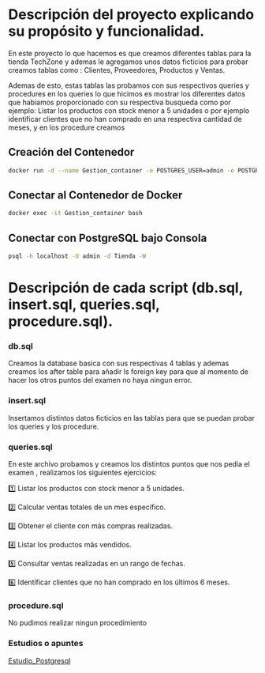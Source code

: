 # Descripción del proyecto explicando su propósito y funcionalidad.

En este proyecto lo que hacemos es que creamos diferentes tablas para la tienda TechZone y ademas le agregamos unos datos ficticios para probar creamos tablas como : Clientes, Proveedores, Productos y Ventas.

Ademas de esto, estas tablas las probamos con sus respectivos queries y procedures en los queries lo que hicimos es mostrar los diferentes datos que habiamos proporcionado con su respectiva busqueda como por ejemplo: Listar los productos con stock menor a 5 unidades o por ejemplo identificar clientes que no han comprado en una respectiva cantidad de meses, y en los procedure creamos
## Creación del Contenedor

```bash
docker run -d --name Gestion_container -e POSTGRES_USER=admin -e POSTGRES_PASSWORD=admin -e POSTGRES_DB=Tienda -p 5433:5432 -v pgdata:/var/lib/postgresql/data --restart=unless-stopped postgres:15
```

## Conectar al Contenedor de Docker
```bash
docker exec -it Gestion_container bash
```

## Conectar con PostgreSQL bajo Consola
```bash
psql -h localhost -U admin -d Tienda -W
```

# Descripción de cada script (db.sql, insert.sql, queries.sql, procedure.sql).

### db.sql

Creamos la database basica con sus respectivas 4 tablas y ademas creamos los after table para añadir ls foreign key para que al momento de hacer los otros puntos del examen no haya ningun error.

### insert.sql

Insertamos distintos datos ficticios en las tablas para que se puedan probar los queries y los procedure.

### queries.sql

En este archivo probamos y creamos los distintos puntos que nos pedia el examen , realizamos los siguientes ejercicios:

1️⃣ Listar los productos con stock menor a 5 unidades.

2️⃣ Calcular ventas totales de un mes específico.

3️⃣ Obtener el cliente con más compras realizadas.

4️⃣ Listar los productos más vendidos.

5️⃣ Consultar ventas realizadas en un rango de fechas.

6️⃣ Identificar clientes que no han comprado en los últimos 6 meses.

### procedure.sql

No pudimos realizar ningun procedimiento




### Estudios o apuntes

[Estudio_Postgresql](https://github.com/JDMeneses27/Estudio_Postgresql.git)
